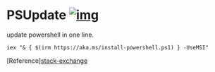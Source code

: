 # PSUpdate [![img]][publicdomain]
update powershell in one line.

`iex "& { $(irm https://aka.ms/install-powershell.ps1) } -UseMSI"`

[Reference][stack-exchange][ref]

[img]:https://licensebuttons.net/p/zero/1.0/88x31.png
[publicdomain]:https://creativecommons.org/publicdomain/zero/1.0/
[ref]:https://superuser.com/questions/1287032/update-powershell-through-command-line#:~:text=36-,Run,-this%20command%20%3A%20iex
